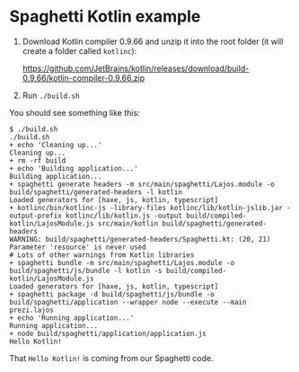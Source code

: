 Spaghetti Kotlin example
========================

1. Download Kotlin compiler 0.9.66 and unzip it into the root folder (it will create a folder called `kotlinc`):

	https://github.com/JetBrains/kotlin/releases/download/build-0.9.66/kotlin-compiler-0.9.66.zip

2. Run `./build.sh`

You should see something like this:

```text
$ ./build.sh
./build.sh 
+ echo 'Cleaning up...'
Cleaning up...
+ rm -rf build
+ echo 'Building application...'
Building application...
+ spaghetti generate headers -m src/main/spaghetti/Lajos.module -o build/spaghetti/generated-headers -l kotlin
Loaded generators for [haxe, js, kotlin, typescript]
+ kotlinc/bin/kotlinc-js -library-files kotlinc/lib/kotlin-jslib.jar -output-prefix kotlinc/lib/kotlin.js -output build/compiled-kotlin/LajosModule.js src/main/kotlin build/spaghetti/generated-headers
WARNING: build/spaghetti/generated-headers/Spaghetti.kt: (20, 21) Parameter 'resource' is never used
# Lots of other warnings from Kotlin libraries
+ spaghetti bundle -m src/main/spaghetti/Lajos.module -o build/spaghetti/js/bundle -l kotlin -s build/compiled-kotlin/LajosModule.js
Loaded generators for [haxe, js, kotlin, typescript]
+ spaghetti package -d build/spaghetti/js/bundle -o build/spaghetti/application --wrapper node --execute --main prezi.lajos
+ echo 'Running application...'
Running application...
+ node build/spaghetti/application/application.js
Hello Kotlin!
```

That `Hello Kotlin!` is coming from our Spaghetti code.
